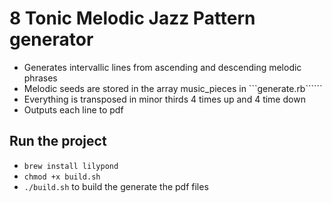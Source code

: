 # 8 Tonic Melodic Jazz Pattern generator

- Generates intervallic lines from ascending and descending melodic phrases
- Melodic seeds are stored in the array music_pieces in ```generate.rb``````
- Everything is transposed in minor thirds 4 times up and 4 time down
- Outputs each line to pdf

## Run the project

- ```brew install lilypond```
- ```chmod +x build.sh```
- ```./build.sh``` to build the generate the pdf files